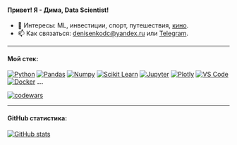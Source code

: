 #### Привет! Я - Дима, Data Scientist!

- 👀 Интересы: ML, инвестиции, спорт, путешествия, [кино](https://www.youtube.com/watch?v=y1e_BBdV3iA).
- 📫 Как связаться: denisenkodc@yandex.ru или [Telegram](https://t.me/denisenko_ds).

---
#### Мой стек:
[![Python](https://img.shields.io/badge/-Python-black?style=flat-square&logo=Python)](https://www.python.org)
[![Pandas](https://img.shields.io/badge/-Pandas-black?style=flat-square&logo=Pandas)](https://pandas.pydata.org)
[![Numpy](https://img.shields.io/badge/-Numpy-black?style=flat-square&logo=Numpy)](https://numpy.org)
[![Scikit Learn](https://img.shields.io/badge/-Scikit%20Learn-black?style=flat-square&logo=scikit-learn)](https://scikit-learn.org/stable/)
[![Jupyter](https://img.shields.io/badge/-Jupyter-black?style=flat-square&logo=Jupyter)](https://jupyter.org)
[![Plotly](https://img.shields.io/badge/-Plotly-black?style=flat-square&logo=Plotly)](https://plotly.com)
[![VS Code](https://img.shields.io/badge/-VS%20Code-black?style=flat-square&logo=visual-studio-code)](https://code.visualstudio.com)
[![Docker](https://img.shields.io/badge/-Docker-black?style=flat-square&logo=Docker)](https://www.docker.com)
**...**

[![codewars](https://www.codewars.com/users/Denisenko/badges/small)](https://www.codewars.com/users/Denisenko)

---
#### GitHub cтатистика:
[![ GitHub stats](https://github-readme-stats.vercel.app/api?username=DenisenkoDS&hide=issues&count_private=true&show_icons=true&theme=nightowl)](https://github.com/DenisenkoDS)

